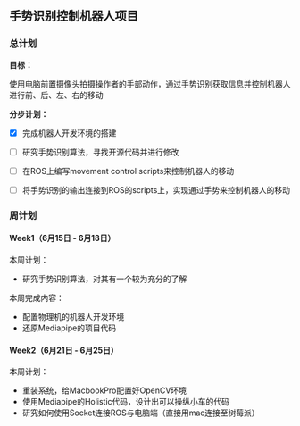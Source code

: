## 手势识别控制机器人项目

### 总计划

**目标：**

使用电脑前置摄像头拍摄操作者的手部动作，通过手势识别获取信息并控制机器人进行前、后、左、右的移动

**分步计划：**

- [x] 完成机器人开发环境的搭建
- [ ] 研究手势识别算法，寻找开源代码并进行修改
- [ ] 在ROS上编写movement control scripts来控制机器人的移动
- [ ] 将手势识别的输出连接到ROS的scripts上，实现通过手势来控制机器人的移动



### 周计划

#### Week1（6月15日 - 6月18日）

本周计划：

- 研究手势识别算法，对其有一个较为充分的了解

本周完成内容：

- 配置物理机的机器人开发环境
- 还原Mediapipe的项目代码



#### Week2（6月21日 - 6月25日）

本周计划：

- 重装系统，给MacbookPro配置好OpenCV环境
- 使用Mediapipe的Holistic代码，设计出可以操纵小车的代码
- 研究如何使用Socket连接ROS与电脑端（直接用mac连接至树莓派）